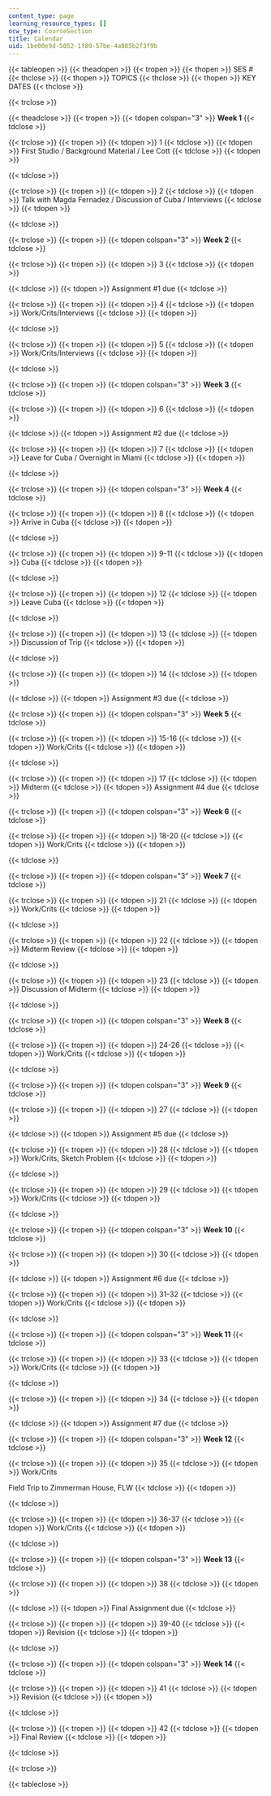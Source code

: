 ```yaml
---
content_type: page
learning_resource_types: []
ocw_type: CourseSection
title: Calendar
uid: 1be00e9d-5052-1f89-57be-4a085b2f3f9b
---
```


{{< tableopen >}}
{{< theadopen >}}
{{< tropen >}}
{{< thopen >}}
SES #
{{< thclose >}}
{{< thopen >}}
TOPICS
{{< thclose >}}
{{< thopen >}}
KEY DATES
{{< thclose >}}

{{< trclose >}}

{{< theadclose >}}
{{< tropen >}}
{{< tdopen colspan="3" >}}
**Week 1**
{{< tdclose >}}

{{< trclose >}}
{{< tropen >}}
{{< tdopen >}}
1
{{< tdclose >}}
{{< tdopen >}}
First Studio / Background Material / Lee Cott
{{< tdclose >}}
{{< tdopen >}}

{{< tdclose >}}

{{< trclose >}}
{{< tropen >}}
{{< tdopen >}}
2
{{< tdclose >}}
{{< tdopen >}}
Talk with Magda Fernadez / Discussion of Cuba / Interviews
{{< tdclose >}}
{{< tdopen >}}

{{< tdclose >}}

{{< trclose >}}
{{< tropen >}}
{{< tdopen colspan="3" >}}
**Week 2**
{{< tdclose >}}

{{< trclose >}}
{{< tropen >}}
{{< tdopen >}}
3
{{< tdclose >}}
{{< tdopen >}}

{{< tdclose >}}
{{< tdopen >}}
Assignment #1 due
{{< tdclose >}}

{{< trclose >}}
{{< tropen >}}
{{< tdopen >}}
4
{{< tdclose >}}
{{< tdopen >}}
Work/Crits/Interviews
{{< tdclose >}}
{{< tdopen >}}

{{< tdclose >}}

{{< trclose >}}
{{< tropen >}}
{{< tdopen >}}
5
{{< tdclose >}}
{{< tdopen >}}
Work/Crits/Interviews
{{< tdclose >}}
{{< tdopen >}}

{{< tdclose >}}

{{< trclose >}}
{{< tropen >}}
{{< tdopen colspan="3" >}}
**Week 3**
{{< tdclose >}}

{{< trclose >}}
{{< tropen >}}
{{< tdopen >}}
6
{{< tdclose >}}
{{< tdopen >}}

{{< tdclose >}}
{{< tdopen >}}
Assignment #2 due
{{< tdclose >}}

{{< trclose >}}
{{< tropen >}}
{{< tdopen >}}
7
{{< tdclose >}}
{{< tdopen >}}
Leave for Cuba / Overnight in Miami
{{< tdclose >}}
{{< tdopen >}}

{{< tdclose >}}

{{< trclose >}}
{{< tropen >}}
{{< tdopen colspan="3" >}}
**Week 4**
{{< tdclose >}}

{{< trclose >}}
{{< tropen >}}
{{< tdopen >}}
8
{{< tdclose >}}
{{< tdopen >}}
Arrive in Cuba
{{< tdclose >}}
{{< tdopen >}}

{{< tdclose >}}

{{< trclose >}}
{{< tropen >}}
{{< tdopen >}}
9-11
{{< tdclose >}}
{{< tdopen >}}
Cuba
{{< tdclose >}}
{{< tdopen >}}

{{< tdclose >}}

{{< trclose >}}
{{< tropen >}}
{{< tdopen >}}
12
{{< tdclose >}}
{{< tdopen >}}
Leave Cuba
{{< tdclose >}}
{{< tdopen >}}

{{< tdclose >}}

{{< trclose >}}
{{< tropen >}}
{{< tdopen >}}
13
{{< tdclose >}}
{{< tdopen >}}
Discussion of Trip
{{< tdclose >}}
{{< tdopen >}}

{{< tdclose >}}

{{< trclose >}}
{{< tropen >}}
{{< tdopen >}}
14
{{< tdclose >}}
{{< tdopen >}}

{{< tdclose >}}
{{< tdopen >}}
Assignment #3 due
{{< tdclose >}}

{{< trclose >}}
{{< tropen >}}
{{< tdopen colspan="3" >}}
**Week 5**
{{< tdclose >}}

{{< trclose >}}
{{< tropen >}}
{{< tdopen >}}
15-16
{{< tdclose >}}
{{< tdopen >}}
Work/Crits
{{< tdclose >}}
{{< tdopen >}}

{{< tdclose >}}

{{< trclose >}}
{{< tropen >}}
{{< tdopen >}}
17
{{< tdclose >}}
{{< tdopen >}}
Midterm
{{< tdclose >}}
{{< tdopen >}}
Assignment #4 due
{{< tdclose >}}

{{< trclose >}}
{{< tropen >}}
{{< tdopen colspan="3" >}}
**Week 6**
{{< tdclose >}}

{{< trclose >}}
{{< tropen >}}
{{< tdopen >}}
18-20
{{< tdclose >}}
{{< tdopen >}}
Work/Crits
{{< tdclose >}}
{{< tdopen >}}

{{< tdclose >}}

{{< trclose >}}
{{< tropen >}}
{{< tdopen colspan="3" >}}
**Week 7**
{{< tdclose >}}

{{< trclose >}}
{{< tropen >}}
{{< tdopen >}}
21
{{< tdclose >}}
{{< tdopen >}}
Work/Crits
{{< tdclose >}}
{{< tdopen >}}

{{< tdclose >}}

{{< trclose >}}
{{< tropen >}}
{{< tdopen >}}
22
{{< tdclose >}}
{{< tdopen >}}
Midterm Review
{{< tdclose >}}
{{< tdopen >}}

{{< tdclose >}}

{{< trclose >}}
{{< tropen >}}
{{< tdopen >}}
23
{{< tdclose >}}
{{< tdopen >}}
Discussion of Midterm
{{< tdclose >}}
{{< tdopen >}}

{{< tdclose >}}

{{< trclose >}}
{{< tropen >}}
{{< tdopen colspan="3" >}}
**Week 8**
{{< tdclose >}}

{{< trclose >}}
{{< tropen >}}
{{< tdopen >}}
24-26
{{< tdclose >}}
{{< tdopen >}}
Work/Crits
{{< tdclose >}}
{{< tdopen >}}

{{< tdclose >}}

{{< trclose >}}
{{< tropen >}}
{{< tdopen colspan="3" >}}
**Week 9**
{{< tdclose >}}

{{< trclose >}}
{{< tropen >}}
{{< tdopen >}}
27
{{< tdclose >}}
{{< tdopen >}}

{{< tdclose >}}
{{< tdopen >}}
Assignment #5 due
{{< tdclose >}}

{{< trclose >}}
{{< tropen >}}
{{< tdopen >}}
28
{{< tdclose >}}
{{< tdopen >}}
Work/Crits, Sketch Problem
{{< tdclose >}}
{{< tdopen >}}

{{< tdclose >}}

{{< trclose >}}
{{< tropen >}}
{{< tdopen >}}
29
{{< tdclose >}}
{{< tdopen >}}
Work/Crits
{{< tdclose >}}
{{< tdopen >}}

{{< tdclose >}}

{{< trclose >}}
{{< tropen >}}
{{< tdopen colspan="3" >}}
**Week 10**
{{< tdclose >}}

{{< trclose >}}
{{< tropen >}}
{{< tdopen >}}
30
{{< tdclose >}}
{{< tdopen >}}

{{< tdclose >}}
{{< tdopen >}}
Assignment #6 due
{{< tdclose >}}

{{< trclose >}}
{{< tropen >}}
{{< tdopen >}}
31-32
{{< tdclose >}}
{{< tdopen >}}
Work/Crits
{{< tdclose >}}
{{< tdopen >}}

{{< tdclose >}}

{{< trclose >}}
{{< tropen >}}
{{< tdopen colspan="3" >}}
**Week 11**
{{< tdclose >}}

{{< trclose >}}
{{< tropen >}}
{{< tdopen >}}
33
{{< tdclose >}}
{{< tdopen >}}
Work/Crits
{{< tdclose >}}
{{< tdopen >}}

{{< tdclose >}}

{{< trclose >}}
{{< tropen >}}
{{< tdopen >}}
34
{{< tdclose >}}
{{< tdopen >}}

{{< tdclose >}}
{{< tdopen >}}
Assignment #7 due
{{< tdclose >}}

{{< trclose >}}
{{< tropen >}}
{{< tdopen colspan="3" >}}
**Week 12**
{{< tdclose >}}

{{< trclose >}}
{{< tropen >}}
{{< tdopen >}}
35
{{< tdclose >}}
{{< tdopen >}}
Work/Crits  
  
Field Trip to Zimmerman House, FLW
{{< tdclose >}}
{{< tdopen >}}

{{< tdclose >}}

{{< trclose >}}
{{< tropen >}}
{{< tdopen >}}
36-37
{{< tdclose >}}
{{< tdopen >}}
Work/Crits
{{< tdclose >}}
{{< tdopen >}}

{{< tdclose >}}

{{< trclose >}}
{{< tropen >}}
{{< tdopen colspan="3" >}}
**Week 13**
{{< tdclose >}}

{{< trclose >}}
{{< tropen >}}
{{< tdopen >}}
38
{{< tdclose >}}
{{< tdopen >}}

{{< tdclose >}}
{{< tdopen >}}
Final Assignment due
{{< tdclose >}}

{{< trclose >}}
{{< tropen >}}
{{< tdopen >}}
39-40
{{< tdclose >}}
{{< tdopen >}}
Revision
{{< tdclose >}}
{{< tdopen >}}

{{< tdclose >}}

{{< trclose >}}
{{< tropen >}}
{{< tdopen colspan="3" >}}
**Week 14**
{{< tdclose >}}

{{< trclose >}}
{{< tropen >}}
{{< tdopen >}}
41
{{< tdclose >}}
{{< tdopen >}}
Revision
{{< tdclose >}}
{{< tdopen >}}

{{< tdclose >}}

{{< trclose >}}
{{< tropen >}}
{{< tdopen >}}
42
{{< tdclose >}}
{{< tdopen >}}
Final Review
{{< tdclose >}}
{{< tdopen >}}

{{< tdclose >}}

{{< trclose >}}

{{< tableclose >}}